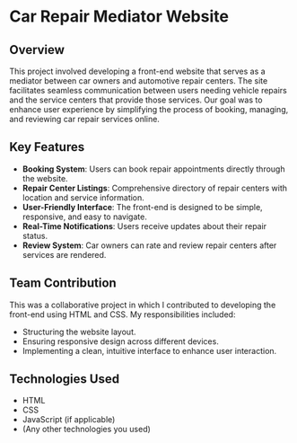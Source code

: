 # Car Repair Mediator Website

## Overview
This project involved developing a front-end website that serves as a mediator between car owners and automotive repair centers. The site facilitates seamless communication between users needing vehicle repairs and the service centers that provide those services. Our goal was to enhance user experience by simplifying the process of booking, managing, and reviewing car repair services online.

## Key Features
- **Booking System**: Users can book repair appointments directly through the website.
- **Repair Center Listings**: Comprehensive directory of repair centers with location and service information.
- **User-Friendly Interface**: The front-end is designed to be simple, responsive, and easy to navigate.
- **Real-Time Notifications**: Users receive updates about their repair status.
- **Review System**: Car owners can rate and review repair centers after services are rendered.

## Team Contribution
This was a collaborative project in which I contributed to developing the front-end using HTML and CSS. My responsibilities included:
- Structuring the website layout.
- Ensuring responsive design across different devices.
- Implementing a clean, intuitive interface to enhance user interaction.

## Technologies Used
- HTML
- CSS
- JavaScript (if applicable)
- (Any other technologies you used)
